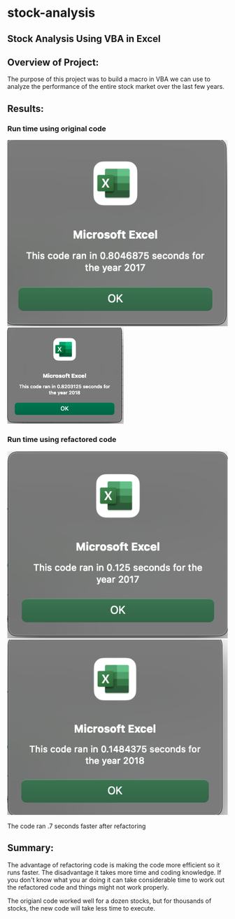 # stock-analysis
## Stock Analysis Using VBA in Excel

## Overview of Project:
The purpose of this project was to build a macro in VBA we can use to analyze the performance of the entire stock market over the last few years. 

## Results:

### Run time using original code
<img src="Resources/origianl%202017.png">
<img src="Resources/original%202018.png">


### Run time using refactored code
<img src="Resources/VBA_Challenge_2017.png">
<img src="Resources/VBA_Challenge_2018.png">

The code ran .7 seconds faster after refactoring

## Summary:

The advantage of refactoring code is making the code more efficient so it runs faster. The disadvantage it takes more time and coding knowledge. If you don't know what you ar doing it can take considerable time to work out the refactored code and things might not work properly. 

The origianl code worked well for a dozen stocks, but for thousands of stocks, the new code will take less time to execute.

